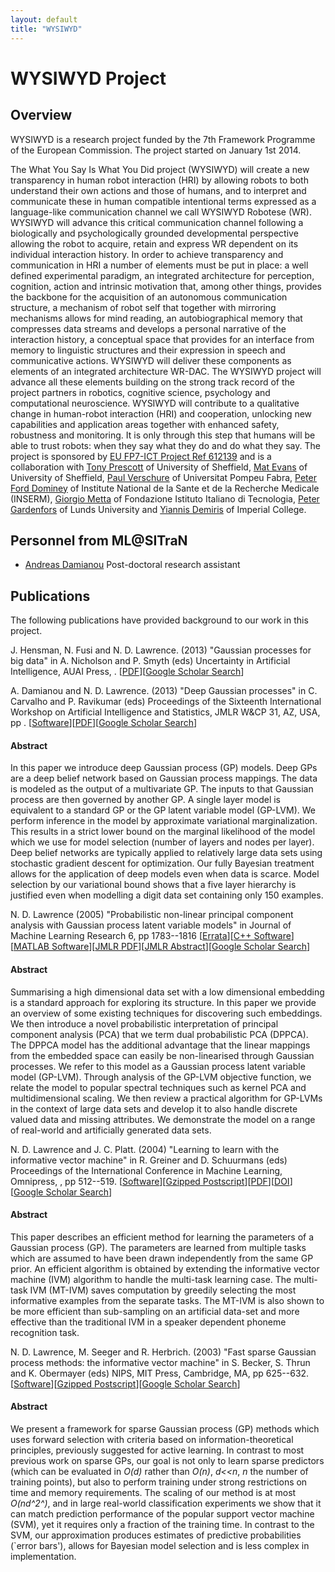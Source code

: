 ```yaml
---
layout: default
title: "WYSIWYD"
---
```

# WYSIWYD Project

## Overview

WYSIWYD is a research project funded by the 7th Framework Programme of
the European Commission. The project started on January 1st 2014.

The What You Say Is What You Did project (WYSIWYD) will create a new
transparency in human robot interaction (HRI) by allowing robots to both
understand their own actions and those of humans, and to interpret and
communicate these in human compatible intentional terms expressed as a
language-like communication channel we call WYSIWYD Robotese (WR).
WYSIWYD will advance this critical communication channel following a
biologically and psychologically grounded developmental perspective
allowing the robot to acquire, retain and express WR dependent on its
individual interaction history. In order to achieve transparency and
communication in HRI a number of elements must be put in place: a well
defined experimental paradigm, an integrated architecture for
perception, cognition, action and intrinsic motivation that, among other
things, provides the backbone for the acquisition of an autonomous
communication structure, a mechanism of robot self that together with
mirroring mechanisms allows for mind reading, an autobiographical memory
that compresses data streams and develops a personal narrative of the
interaction history, a conceptual space that provides for an interface
from memory to linguistic structures and their expression in speech and
communicative actions. WYSIWYD will deliver these components as elements
of an integrated architecture WR-DAC. The WYSIWYD project will advance
all these elements building on the strong track record of the project
partners in robotics, cognitive science, psychology and computational
neuroscience. WYSIWYD will contribute to a qualitative change in
human-robot interaction (HRI) and cooperation, unlocking new
capabilities and application areas together with enhanced safety,
robustness and monitoring. It is only through this step that humans will
be able to trust robots: when they say what they do and do what they
say.
The project is sponsored by [EU FP7-ICT Project Ref 612139](http://cordis.europa.eu/projects/rcn/110658_en.html) and is a collaboration with [Tony Prescott](http://www.abrg.group.shef.ac.uk/people/tony/) of University of Sheffield, [Mat Evans](http://www.abrg.group.shef.ac.uk/people/mat/) of University of Sheffield, [Paul Verschure](http://specs.upf.edu/people/331) of Universitat Pompeu Fabra, [Peter Ford Dominey](http://pfdominey.perso.sfr.fr/RobotDemos.htm) of Institute National de la Sante et de la Recherche Medicale (INSERM), [Giorgio Metta](http://pasa.liralab.it/) of Fondazione Istituto Italiano di Tecnologia, [Peter Gardenfors](http://www.fil.lu.se/en/department/staff/PeterGardenfors/) of Lunds University and [Yiannis Demiris](http://www.iis.ee.ic.ac.uk/yiannis/webcontent/HomePage.html) of Imperial College.

<a name="personnel"></a>

## Personnel from ML@SITraN

- [Andreas Damianou](A.Damianou) Post-doctoral research assistant



<a name="publications"></a>

## Publications

The following publications have provided background to our work in this project.

<span class="author">J. Hensman, N. Fusi and N. D. Lawrence. </span>
(2013) <span class="papertitle">"Gaussian processes for big data"</span>
in A. Nicholson and P. Smyth (eds) <span class="journal">Uncertainty in
Artificial Intelligence</span>, AUAI Press, .
\[[PDF](http://auai.org/uai2013/prints/papers/244.pdf)\]\[[Google
Scholar
Search](http://scholar.google.com/scholar?hl-en&lr=&q=Gaussian+Processes+for+Big+Data+&btnG=Search)\]


<span class="author">A. Damianou and N. D. Lawrence. </span> (2013)
<span class="papertitle">"Deep Gaussian processes"</span> in C. Carvalho
and P. Ravikumar (eds) <span class="journal">Proceedings of the
Sixteenth International Workshop on Artificial Intelligence and
Statistics</span>, JMLR W&CP 31, AZ, USA, pp .
\[[Software](https://github.com/SheffieldML/multigp%20)\]\[[PDF](ftp://ftp.dcs.shef.ac.uk/home/neil/deepGPsAISTATS.pdf)\]\[[Google
Scholar
Search](http://scholar.google.com/scholar?hl-en&lr=&q=Deep+Gaussian+Processes+&btnG=Search)\]

#### Abstract

In this paper we introduce deep Gaussian process (GP) models. Deep GPs
are a deep belief network based on Gaussian process mappings. The data
is modeled as the output of a multivariate GP. The inputs to that
Gaussian process are then governed by another GP. A single layer model
is equivalent to a standard GP or the GP latent variable model (GP-LVM).
We perform inference in the model by approximate variational
marginalization. This results in a strict lower bound on the marginal
likelihood of the model which we use for model selection (number of
layers and nodes per layer). Deep belief networks are typically applied
to relatively large data sets using stochastic gradient descent for
optimization. Our fully Bayesian treatment allows for the application of
deep models even when data is scarce. Model selection by our variational
bound shows that a five layer hierarchy is justified even when modelling
a digit data set containing only 150 examples.


<span class="author">N. D. Lawrence</span> (2005) <span
class="papertitle">"Probabilistic non-linear principal component
analysis with Gaussian process latent variable models"</span> in <span
class="journal">Journal of Machine Learning Research</span> 6, pp
1783--1816
\[[Errata](./bibpage.cgi?keyName=Lawrence:pnpca05&printErrata=1)\]\[[C++
Software](https://github.com/SheffieldML/GPc/)\]\[[MATLAB
Software](https://github.com/SheffieldML/GPmat/)\]\[[JMLR
PDF](http://www.jmlr.org/papers/volume6/lawrence05a/lawrence05a.pdf)\]\[[JMLR
Abstract](http://www.jmlr.org/papers/v6/lawrence05a.html)\]\[[Google
Scholar
Search](http://scholar.google.com/scholar?hl-en&lr=&q=Probabilistic+Non-linear+Principal+Component+Analysis+with+Gaussian+Process+Latent+Variable+Models+&btnG=Search)\]

#### Abstract

Summarising a high dimensional data set with a low dimensional embedding
is a standard approach for exploring its structure. In this paper we
provide an overview of some existing techniques for discovering such
embeddings. We then introduce a novel probabilistic interpretation of
principal component analysis (PCA) that we term dual probabilistic PCA
(DPPCA). The DPPCA model has the additional advantage that the linear
mappings from the embedded space can easily be non-linearised through
Gaussian processes. We refer to this model as a Gaussian process latent
variable model (GP-LVM). Through analysis of the GP-LVM objective
function, we relate the model to popular spectral techniques such as
kernel PCA and multidimensional scaling. We then review a practical
algorithm for GP-LVMs in the context of large data sets and develop it
to also handle discrete valued data and missing attributes. We
demonstrate the model on a range of real-world and artificially
generated data sets.


<span class="author">N. D. Lawrence and J. C. Platt. </span> (2004)
<span class="papertitle">"Learning to learn with the informative vector
machine"</span> in R. Greiner and D. Schuurmans (eds) <span
class="journal">Proceedings of the International Conference in Machine
Learning</span>, Omnipress, , pp 512--519.
\[[Software](http://staffwww.dcs.shef.ac.uk/people/N.Lawrence/mtivm/%20)\]\[[Gzipped
Postscript](ftp://ftp.dcs.shef.ac.uk/home/neil/mtivm.ps.gz)\]\[[PDF](ftp://ftp.dcs.shef.ac.uk/home/neil/mtivm.pdf)\]\[[DOI](http://dx.doi.org/10.1145/1015330.1015382)\]\[[Google
Scholar
Search](http://scholar.google.com/scholar?hl-en&lr=&q=Learning+to+Learn+with+the+Informative+Vector+Machine+&btnG=Search)\]

#### Abstract

This paper describes an efficient method for learning the parameters of
a Gaussian process (GP). The parameters are learned from multiple tasks
which are assumed to have been drawn independently from the same GP
prior. An efficient algorithm is obtained by extending the informative
vector machine (IVM) algorithm to handle the multi-task learning case.
The multi-task IVM (MT-IVM) saves computation by greedily selecting the
most informative examples from the separate tasks. The MT-IVM is also
shown to be more efficient than sub-sampling on an artificial data-set
and more effective than the traditional IVM in a speaker dependent
phoneme recognition task.


<span class="author">N. D. Lawrence, M. Seeger and R. Herbrich. </span>
(2003) <span class="papertitle">"Fast sparse Gaussian process methods:
the informative vector machine"</span> in S. Becker, S. Thrun and K.
Obermayer (eds) <span class="journal">NIPS</span>, MIT Press, Cambridge,
MA, pp 625--632.
\[[Software](http://staffwww.dcs.shef.ac.uk/people/N.Lawrence/ivm%20)\]\[[Gzipped
Postscript](ftp://ftp.dcs.shef.ac.uk/home/neil/ivm.ps.gz)\]\[[Google
Scholar
Search](http://scholar.google.com/scholar?hl-en&lr=&q=Fast+Sparse+Gaussian+Process+Methods:+The+Informative+Vector+Machine+&btnG=Search)\]

#### Abstract

We present a framework for sparse Gaussian process (GP) methods which
uses forward selection with criteria based on information-theoretical
principles, previously suggested for active learning. In contrast to
most previous work on sparse GPs, our goal is not only to learn sparse
predictors (which can be evaluated in *O(d)* rather than *O(n)*,
*d&lt;&lt;n*, *n* the number of training points), but also to perform
training under strong restrictions on time and memory requirements. The
scaling of our method is at most *O(nd^2^)*, and in large real-world
classification experiments we show that it can match prediction
performance of the popular support vector machine (SVM), yet it requires
only a fraction of the training time. In contrast to the SVM, our
approximation produces estimates of predictive probabilities (\`error
bars'), allows for Bayesian model selection and is less complex in
implementation.


